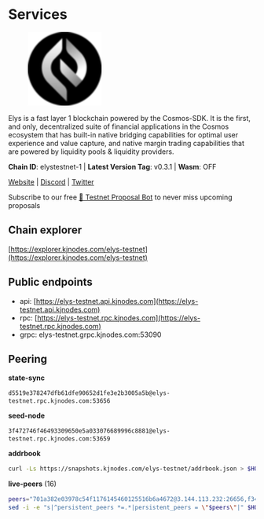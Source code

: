 # Services

<figure><img src="https://raw.githubusercontent.com/kj89/cosmos-images/main/logos/elys.png" width="150" alt=""><figcaption></figcaption></figure>

Elys is a fast layer 1 blockchain powered by the Cosmos-SDK.  It is the first, and only, decentralized suite of financial  applications in the Cosmos ecosystem that has built-in native  bridging capabilities for optimal user experience and value  capture, and native margin trading capabilities that are  powered by liquidity pools & liquidity providers.

**Chain ID**: elystestnet-1 | **Latest Version Tag**: v0.3.1 | **Wasm**: OFF

[Website](https://elys.network) | [Discord](https://discord.gg/R9Gr6Vh7vC) | [Twitter](https://twitter.com/elys_network)



Subscribe to our free [🤖 Testnet Proposal Bot](https://t.me/kjnodes_testnet_proposal_bot) to never miss upcoming proposals


## Chain explorer
[https://explorer.kjnodes.com/elys-testnet](https://explorer.kjnodes.com/elys-testnet)

## Public endpoints

* api: [https://elys-testnet.api.kjnodes.com](https://elys-testnet.api.kjnodes.com)
* rpc: [https://elys-testnet.rpc.kjnodes.com](https://elys-testnet.rpc.kjnodes.com)
* grpc: elys-testnet.grpc.kjnodes.com:53090

## Peering

**state-sync**

```text
d5519e378247dfb61dfe90652d1fe3e2b3005a5b@elys-testnet.rpc.kjnodes.com:53656
```

**seed-node**

```text
3f472746f46493309650e5a033076689996c8881@elys-testnet.rpc.kjnodes.com:53659
```

**addrbook**
```bash
curl -Ls https://snapshots.kjnodes.com/elys-testnet/addrbook.json > $HOME/.elys/config/addrbook.json
```

**live-peers** (16)
```bash
peers="701a382e03978c54f1176145460125516b6a4672@3.144.113.232:26656,f3480371baafae419bfef68a64ace00dd8944bd6@65.109.92.241:10126,a42cc9d7134949ce2fa703c6e341a0bd9cc1984c@65.108.206.74:16656,ab4068efcb0e1401ff1b08f9269fa88151a640c0@154.12.229.78:26656,0c9b0a1bc1ce796c3d9497c7400977fc5bf01379@66.94.101.52:26656,d9f2e28e398d42fe7ca8ed322ee168b3e867bc95@65.108.199.222:34656,a346d8325a9c3cd40e32236eb6de031d1a2d895e@95.217.107.96:26156,8723618f5dff7ac9b57472f90f2e86a2eb194e0a@71.236.119.108:25656,536f604d0aaed29669ed90bd7864fe659bfffc9c@104.152.109.134:38656,d5519e378247dfb61dfe90652d1fe3e2b3005a5b@65.109.68.190:53656,01aaf7bce61622ab4f2f6cedbc57fa3aa5d3cf3c@167.235.1.101:26676,3183a894566bbc5a4d55df6bf3636d2a9a942550@65.109.38.111:22056,42ec80cecb5fcda3d304d10b5302d824a3aeba5a@178.128.241.104:38656,34449aa442d5c5d98585c665be63b0ed58760d8f@182.1.229.96:21956,79416b9dc2114b8246bf73aab6540bc55669a533@154.53.57.227:26656,0977dd5475e303c99b66eaacab53c8cc28e49b05@65.109.92.79:38656"
sed -i -e "s|^persistent_peers *=.*|persistent_peers = \"$peers\"|" $HOME/.elys/config/config.toml
```
